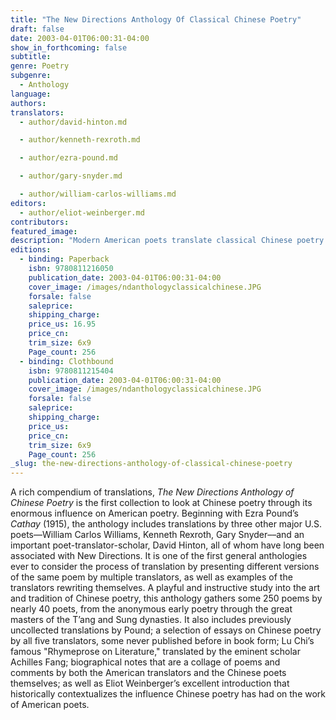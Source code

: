 ```yaml
---
title: "The New Directions Anthology Of Classical Chinese Poetry"
draft: false
date: 2003-04-01T06:00:31-04:00
show_in_forthcoming: false
subtitle:
genre: Poetry
subgenre:
  - Anthology
language:
authors:
translators:
  - author/david-hinton.md

  - author/kenneth-rexroth.md

  - author/ezra-pound.md

  - author/gary-snyder.md

  - author/william-carlos-williams.md
editors:
  - author/eliot-weinberger.md
contributors:
featured_image:
description: "Modern American poets translate classical Chinese poetry. "
editions:
  - binding: Paperback
    isbn: 9780811216050
    publication_date: 2003-04-01T06:00:31-04:00
    cover_image: /images/ndanthologyclassicalchinese.JPG
    forsale: false
    saleprice:
    shipping_charge:
    price_us: 16.95
    price_cn:
    trim_size: 6x9
    Page_count: 256
  - binding: Clothbound
    isbn: 9780811215404
    publication_date: 2003-04-01T06:00:31-04:00
    cover_image: /images/ndanthologyclassicalchinese.JPG
    forsale: false
    saleprice:
    shipping_charge:
    price_us:
    price_cn:
    trim_size: 6x9
    Page_count: 256
_slug: the-new-directions-anthology-of-classical-chinese-poetry
---
```


A rich compendium of translations, _The New Directions Anthology of Chinese Poetry_ is the first collection to look at Chinese poetry through its enormous influence on American poetry. Beginning with Ezra Pound’s _Cathay_ (1915), the anthology includes translations by three other major U.S. poets––William Carlos Williams, Kenneth Rexroth, Gary Snyder––and an important poet-translator-scholar, David Hinton, all of whom have long been associated with New Directions. It is one of the first general anthologies ever to consider the process of translation by presenting different versions of the same poem by multiple translators, as well as examples of the translators rewriting themselves. A playful and instructive study into the art and tradition of Chinese poetry, this anthology gathers some 250 poems by nearly 40 poets, from the anonymous early poetry through the great masters of the T’ang and Sung dynasties. It also includes previously uncollected translations by Pound; a selection of essays on Chinese poetry by all five translators, some never published before in book form; Lu Chi’s famous "Rhymeprose on Literature," translated by the eminent scholar Achilles Fang; biographical notes that are a collage of poems and comments by both the American translators and the Chinese poets themselves; as well as Eliot Weinberger’s excellent introduction that historically contextualizes the influence Chinese poetry has had on the work of American poets.

